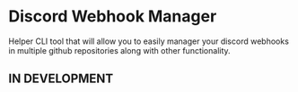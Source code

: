 # Discord Webhook Manager

Helper CLI tool that will allow you to easily manager your discord webhooks in multiple github repositories along with other functionality.

## IN DEVELOPMENT
